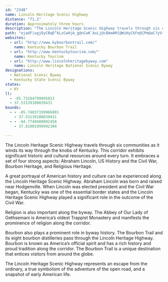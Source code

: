 ```yaml
---
id: "2348"
name: Lincoln Heritage Scenic Highway
distance: "71.2"
duration: Approximately three hours
description: "The Lincoln Heritage Scenic Highway travels through six communities as it winds its way through the knobs\r\nof Kentucky. This corridor is a national destination unto itself and exhibits significant historic and cultural resources around every turn. From the town of Hodgenville, through New Haven and Bardstown, on through Springfield and Perryville to Danville, the 71.2 miles of the Lincoln Heritage Scenic Highway proudly display the history and culture that the region was built upon."
path: "ejadF|ugjOyCBqD^kLzCwHjA_g@nCwK`AsLj@cBAmAM{@WiHyCkFe@{Pm@aC?yV~AO?u@Lc@H]Jo@RsAn@aLpHSJc@Tg@Ti@PkLlD_PpGkKnDiAVmBH{PBs@YISQKQsAAmRD{C^aEbByHb@aDDyAEwAc@mDuAaHs@oBgM}VaBsD_Lw^oCuKe@}Cy@iIgBiUUoFs@wVKyA_@eCy@yBiO}X_BsDmT{m@i@mB_@qBOwDHkDxC}\\tIkgABsAK{B[uBy@wC{JyXe@}@yAmB}AwAyQiJcE_BmCe@kUyBgBa@cBs@yAeA}BsCi@eAu@sBYsA[eCQ}DKuSS_JUgDoBcQu@eD{BiGwKuW{DaIg@y@m@m@uAk@yN_DgKmCcAa@oAeA}EmF_I}J_IyIaBaCmA_CwCaJ}@mBiAqA}AgAy@YiAeAqIiJkAiB}@uB}CaJu@yC}A_F}C}HsEcPq@}A}DcGeImN_McNyBmCgGeL_AyAcEmEmCgB_c@}RcDq@cBMm\\KgBScAWcCaA}AeAoAmAoByCiBiEuEgMoBeE{@sAsAsAcBmAeCkAsCq@}AMgTJ_CEwGqAsP{DuAm@]Qw@e@w@i@YU[Yq@q@U[o@y@U]Q[Ua@s@aBc@oAyBsHi@_BaAkDwAaFM[cAaCiBkD}A{BoC{CeNmMgDsDuDcF{QmU{BmBiC{AmNgFmGcDgEiCsAgAe@a@aByA_GuF}@}@wAsA}@u@aAs@cAo@cAm@gAm@}FmBiCaByAaBmAyB_AkCyDaNgAaCqAmBgByA_DwAoXuIoCkB_BaBcB_DiA{DYaBsE}`@aAmEmAeDeAgBoBmC{_@w^iBuB}ByDy@aBuAwEcCsJi@{AcAsBcAyA_AaAsC}A}HmBgBs@yg@eYeBqAgBgBiCwDqAyAiAu@uBy@sAQyA?sDp@_CrAuCrCqAz@{Aj@o@HeBLiCWoAg@sAkAeGsHaAyA}@aBgDaIoWoq@iFgMyFuLeAsBeCuDgCkC}BgBgEcC_Bm@wCs@a|@uLwG{A_FyAaI}CmGcDu_@oVaEeB_FyA}B_@oEa@gs@}AgGy@}Bi@iDqA}DkByEgD}C_DiLiNyFgEsHsDoEeBmJmEuNgGyBgAyB{AgD}C_C_DeFuHgByBkSqPuAy@uAe@mCa@mDWaBYuDeBme@m[gBoBc@cDrC}UTa@LCJGJIDKBM@MAG?ECMEICCCU?[bC{Sf@_HDaDUgONmGr@cFnBsKxAsDhBkCtMiPzKaKvJoIlA_BxAuC^eAd@yBb@eEbA}r@N{ETyDl@{E~@kFjFoVdBcHrAgD|@qAnCgC~EaCfVkJrBuA~@mAr@}At@mC\\yClBoi@~@kL~B}OrAsGnCgKjD}J~CsH|CaGbGgJt[mc@xAmCd@eBt@{FjB}UNqDDgCIaE_Cgi@IyF?{Ir@}`@^ePl@_FjAuEn@eBvAkC~AsBrBmBdDmBrOkF~BaA~NiIbCkBtJmIhBaCjAgDf@sCJeE[ge@D{HNyFv@mIz@aF`Lqb@j@oDLkBEaDqBmPWgE?aCTqCbEeZ^mIHcVNyBR{AhA{Dt@}AnAaBdM{N|DsFbXmZdJqHlVeT`E}CtBsArDiBbL_EpBgA|CyBby@mz@pCoCxCeCvFuDlDmBhCiAlb@_NtDwAvCmBtCwC`BcCnBqE~e@scBlAsDhAgCnA}BxAoB|DgEd]{VzJiIpDgDbHeI~c@gk@rBeE~@oC^eBXoBX}DXoNTaEr@yEt@mCbAaCnEoJvMaVtAyCxEkPvBwGlE{P`IyXhCsJN_A@[QyAgGu[yAuGc@eAo@{@wEsEiA_Bo@oBsBwJfJuDhAQlBMdLAxGY`F}@rBm@vFkC`\\e[nE{GtAkCtBoFx@eDrD}RrAmEx@qBhD{FtIoK`BeCjBgDbHiPjJwWnAgE\\_CZuEA_Fi@mGyBiLg@qDO_D?{DDaBl@_GjIos@d@aFPeEdJkaELmMAkb@`@gLhA{LdOsyAxA{Lt@kD|AsF`JcVnBmGrBqI\\_DhI_pCb@mJ`Fqn@d@wH|@e\\@yDBoQIaH_Am\\cAgMS_Fu@wJwJcaB_@u[J}PRiOrDyqBTcRKcIYeGyEyh@wBkTiBwTCkCHgDb@gDbCuNZ_EVuK@aJUge@MyB[eCkJak@{@gI_@uGW{LeAixAGuRJuNnDk~C\\uRlAgi@j@aOzCmn@pJcbClAq]rBy|@Zwx@?{OkBmsBZuMn@}Q|@aN^qNn@eLh@iCf@qAz@eAzAqAVMFEJONWNa@Tq@Lq@Lk@B[?Y?m@AUA[Au@C[UuDcA{Ji@aJNyFBoB?MByE?s@LsD@WFyBBeA`@uO"
websites:
  - url: "http://www.kybourbontrail.com/"
    name: Kentucky Bourbon Trail
  - url: "http://www.kentuckytourism.com/"
    name: Kentucky Tourism
  - url: "http://www.lincolnheritagebyway.com"
    name: Lincoln Heritage National Scenic Byway
designations:
  - National Scenic Byway
  - Kentucky State Scenic Byway
states:
  - KY
ll:
  - -85.73294799995023
  - 37.53139100039431
bounds:
  - - -85.74037199966801
    - 37.53139100039431
  - - -84.7740400002458
    - 37.81001999992304

---
```


The Lincoln Heritage Scenic Highway travels through six communities as it winds its way through the knobs of Kentucky. This corridor exhibits significant historic and cultural resources around every turn. It embraces a set of four strong aspects: Abraham Lincoln, US History and the Civil War, Bourbon Heritage, and Religious Heritage.

A great portrayal of American history and culture can be experienced along the Lincoln Heritage Scenic Highway. Abraham Lincoln was born and raised near Hodgenville. When Lincoln was elected president and the Civil War began, Kentucky was one of the essential border states and the Lincoln Heritage Scenic Highway played a significant role in the outcome of the Civil War.

Religion is also important along the byway. The Abbey of Our Lady of Gethsemani is America’s oldest Trappist Monastery and manifests the prominence of religion along the corridor.

Bourbon also plays a prominent role in byway history. The Bourbon Trail and its eight bourbon distilleries pass through the Lincoln Heritage Highway. Bourbon is known as America’s official spirit and has a rich history and proud tradition along the corridor. The Bourbon Trail is a unique destination that entices visitors from around the globe.

The Lincoln Heritage Scenic Highway represents an escape from the ordinary, a true symbolism of the adventure of the open road, and a snapshot of early American life.
